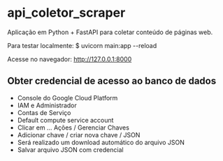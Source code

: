 # api_coletor_scraper

Aplicação em Python + FastAPI para coletar conteúdo de páginas web.

Para testar localmente:
$ uvicorn main:app --reload

Acesse no navegador: http://127.0.0.1:8000

## Obter credencial de acesso ao banco de dados
* Console do Google Cloud Platform
* IAM e Administrador
* Contas de Serviço
* Default compute service account 
* Clicar em ... Ações / Gerenciar Chaves
* Adicionar chave / criar nova chave / JSON
* Será realizado um download automático do arquivo JSON
* Salvar arquivo JSON com credencial